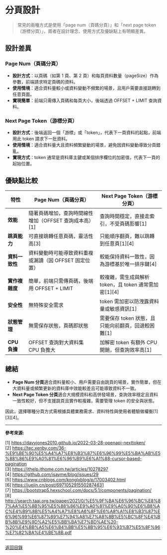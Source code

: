 # 分頁設計

> 常見的兩種方式是使用「page num（頁碼分頁）」和「next page token（游標分頁）」，兩者在設計理念、使用方式及優缺點上有明顯差異。

## 設計差異

### Page Num（頁碼分頁）

- **設計方式**：以頁碼（如第 1 頁、第 2 頁）和每頁資料數量（pageSize）作為參數，前端請求特定頁碼的資料。
- **使用情境**：適合資料量較小或資料變動不頻繁的場景，且用戶需要直接跳轉到任意頁面。
- **實現簡單**：前端只需傳入頁碼和每頁大小，後端透過 OFFSET + LIMIT 查詢資料。

### Next Page Token（游標分頁）

- **設計方式**：後端返回一個「游標」或「token」，代表下一頁資料的起點，前端用此 token 請求下一批資料。
- **使用情境**：適合資料量大且資料頻繁變動的場景，避免因資料變動導致分頁錯亂。
- **實現方式**：token 通常是資料庫主鍵或某個排序欄位的加密值，代表下一頁的起始位置。

## 優缺點比較

| 特性           | Page Num（頁碼分頁）                                   | Next Page Token（游標分頁）                           |
| -------------- | ------------------------------------------------------ | ----------------------------------------------------- |
| **效能**       | 隨著頁碼增加，查詢時間線性增加（OFFSET 查詢成本高）[1] | 查詢時間穩定，直接走索引，不受頁碼影響[1]             |
| **跳頁能力**   | 可直接跳轉任意頁碼，靈活性高[3]                        | 只能順序翻頁，難以跳轉到任意頁[1][4]                  |
| **資料一致性** | 資料變動時可能導致資料重複或漏讀（因 OFFSET 固定位置） | 較能保持資料一致性，因為游標基於唯一排序鍵[4]         |
| **實作複雜度** | 簡單，前端只需傳頁碼，後端用 OFFSET + LIMIT            | 較複雜，需生成與解析 token，且 token 通常需加密[1][4] |
| **安全性**     | 無特殊安全需求                                         | token 需加密以防洩露資料量或敏感資訊[1]               |
| **狀態管理**   | 無需保存狀態，頁碼即狀態                               | 需要保存 token 狀態，且只能向前翻頁，回退較困難[1]    |
| **CPU 負擔**   | OFFSET 查詢對大資料集 CPU 負擔大                       | 加解密 token 有額外 CPU 開銷，但查詢效率高[1]         |

## 總結

- **Page Num 分頁**適合資料量較小、用戶需要自由跳頁的場景，實作簡單，但在大資料量或頻繁更新的資料庫中效能較差且可能導致資料不一致。
- **Next Page Token 分頁**適合大規模資料和高併發場景，查詢效率穩定且資料一致性較好，但不支援跳頁且實作較複雜，需要管理 token 的安全與狀態。

因此，選擇哪種分頁方式需根據具體業務需求、資料特性與使用者體驗做權衡[1][3][4]。

---

**參考來源:**

[1] https://davyjones2010.github.io/2022-03-28-openapi-nexttoken/ \
[2] https://tec.xenby.com/36-%E9%BE%90%E5%A4%A7%E8%B3%87%E6%96%99%E5%BA%AB%E5%88%86%E9%A0%81%E6%96%B9%E6%A1%88-cursor-based-pagination \
[3] https://ithelp.ithome.com.tw/articles/10278297 \
[4] https://github.com/isayme/blog/issues/29 \
[5] https://www.cnblogs.com/konglxblog/p/17003402.html \
[6] https://juejin.cn/post/6971052915502874631 \
[7] https://bootstrap5.hexschool.com/docs/5.1/components/pagination/ \
[8] http://search.taai.org.tw/paper/2021/0/%E5%9F%BA%E6%96%BC%E8%87%AA%E5%8B%95%E5%88%86%E9%A0%81%E9%A0%90%E6%B8%AC%E4%B9%8B%E5%A4%A7%E8%A6%8F%E6%A8%A1%E8%B3%87%E6%96%99%E6%87%89%E7%94%A8%E7%A8%8B%E5%BC%8F%E4%BB%8B%E9%9D%A2%E5%BB%BA%E7%BD%AE%20-%20%E4%BB%A5%E6%B4%BB%E5%8B%95%E6%93%B7%E5%8F%96%E7%82%BA%E4%BE%8B.pdf

---

[返回目錄](./../README.md)
